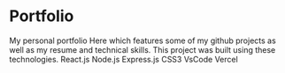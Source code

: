 # Portfolio
My personal portfolio Here which features some of my github projects as well as my resume and technical skills.  This project was built using these technologies.  React.js Node.js Express.js CSS3 VsCode Vercel
